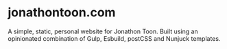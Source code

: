 # jonathontoon.com

A simple, static, personal website for Jonathon Toon. Built using an opinionated combination of Gulp, Esbuild, postCSS and Nunjuck templates.
